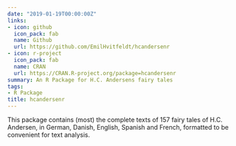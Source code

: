 ```yaml
---
date: "2019-01-19T00:00:00Z"
links:
- icon: github
  icon_pack: fab
  name: Github
  url: https://github.com/EmilHvitfeldt/hcandersenr
- icon: r-project
  icon_pack: fab
  name: CRAN
  url: https://CRAN.R-project.org/package=hcandersenr
summary: An R Package for H.C. Andersens fairy tales
tags:
- R Package
title: hcandersenr
---
```


This package contains (most) the complete texts of 157 fairy tales of H.C. Andersen, in German, Danish, English, Spanish and French, formatted to be convenient for text analysis.

